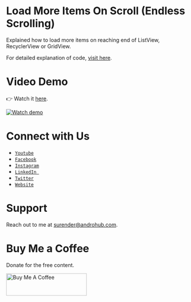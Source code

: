 # Load More Items On Scroll (Endless Scrolling)
Explained how to load more items on reaching end of ListView, RecyclerView or GridView.

For detailed explanation of code, [visit here](http://www.androhub.com/load-more-items-on-scroll-android/).

# Video Demo
👉 Watch it <a href="https://youtu.be/h-yu_l4VvCI">here</a>.
<br>

[![Watch demo](http://i3.ytimg.com/vi/h-yu_l4VvCI/hqdefault.jpg)](https://youtu.be/h-yu_l4VvCI)

# Connect with Us
- <a href="https://www.youtube.com/channel/@Androhub" target="_blank">`Youtube`</a>
- <a href="https://www.facebook.com/androhubtutorial/" target="_blank">`Facebook`</a>
- <a href="https://www.instagram.com/androhub_tutorial" target="_blank">`Instagram`</a>
- <a href="https://www.linkedin.com/in/surender-kumar-681472a8?originalSubdomain=in" target="_blank">`LinkedIn `</a>
- <a href="https://twitter.com/sonusurender0/" target="_blank">`Twitter`</a>
- <a href="http://www.androhub.com/" target="_blank">`Website`</a>

# Support
Reach out to me at surender@androhub.com.

# Buy Me a Coffee
Donate for the free content.

<a href="https://www.buymeacoffee.com/androhub" target="_blank"><img src="https://cdn.buymeacoffee.com/buttons/v2/default-yellow.png" alt="Buy Me A Coffee" style="height: 60px !important;width: 217px !important;" ></a>
